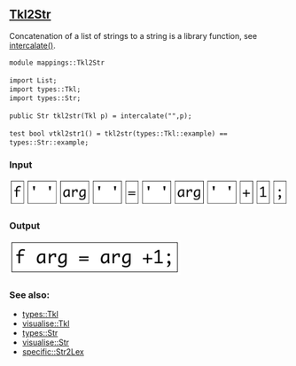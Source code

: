 ## [Tkl2Str](https://github.com/grammarware/bx-parsing/blob/master/src/mappings/Tkl2Str.rsc)

Concatenation of a list of strings to a string is a library function, see
[intercalate()](http://tutor.rascal-mpl.org/Rascal/Libraries/Prelude/List/intercalate/intercalate.html).

```
module mappings::Tkl2Str

import List;
import types::Tkl;
import types::Str;

public Str tkl2str(Tkl p) = intercalate("",p);

test bool vtkl2str1() = tkl2str(types::Tkl::example) == types::Str::example;
```

### Input

![Input](https://github.com/grammarware/bx-parsing/raw/master/img/Tkl.png)

### Output

![Output](https://github.com/grammarware/bx-parsing/raw/master/img/Str.png)

### See also:
* [types::Tkl](https://github.com/grammarware/bx-parsing/blob/master/src/types/Tkl.rsc)
* [visualise::Tkl](https://github.com/grammarware/bx-parsing/blob/master/src/visualise/Tkl.rsc)
* [types::Str](https://github.com/grammarware/bx-parsing/blob/master/src/types/Str.rsc)
* [visualise::Str](https://github.com/grammarware/bx-parsing/blob/master/src/visualise/Str.rsc)
* [specific::Str2Lex](https://github.com/grammarware/bx-parsing/blob/master/src/specific/Str2Lex.rsc)
